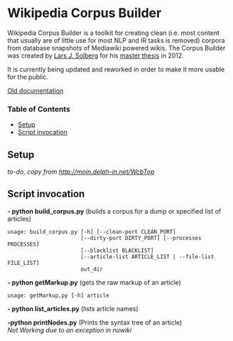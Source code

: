 Wikipedia Corpus Builder
===
Wikipedia Corpus Builder is a toolkit for creating clean (i.e. most content that usually are of little use for most NLP and IR tasks is removed) corpora from database snapshots of Mediawiki powered wikis. The Corpus Builder was created by [Lars J. Solberg](https://github.com/larsjsol/wcb) for his [master thesis](https://www.duo.uio.no/handle/10852/34914) in 2012.

It is currently being updated and reworked in order to make it more usable for the public. 

[Old documentation](http://moin.delph-in.net/WcbTop)

### Table of Contents
* [Setup](#setup)
* [Script invocation](#script-invocation)

## Setup

_to-do, copy from http://moin.delph-in.net/WcbTop_

## Script invocation

**- python build\_corpus.py** (builds a corpus for a dump or specified list of articles)
```
usage: build_corpus.py [-h] [--clean-port CLEAN_PORT]
                       [--dirty-port DIRTY_PORT] [--processes PROCESSES]
                       [--blacklist BLACKLIST]
                       [--article-list ARTICLE_LIST | --file-list FILE_LIST]
                       out_dir
```
**- python getMarkup.py** (gets the raw markup of an article)
```
usage: getMarkup.py [-h] article

```
**- python list\_articles.py** (lists article names)  

**-python printNodes.py** (Prints the syntax tree of an article)  
*Not Working due to an exception in nuwiki*

